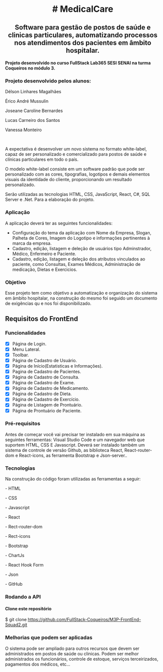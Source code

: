 
<h1 align="center"> 
	 # MedicalCare 
</h1>

<h2 align="center">Software para gestão de postos de saúde e clinicas particulares, automatizando processos nos atendimentos dos pacientes em âmbito hospitalar.</h2>


<h4>Projeto desenvolvido no curso FullStack Lab365 SESI SENAI na turma Coqueiros no módulo 3.</h4>
<h3>Projeto desenvolvido pelos alunos:</h3>
<p>Délson Linhares Magalhães</p>
<p>Érico André Mussulin</p>
<p>Joseane Caroline Bernardes</p>
<p>Lucas Carneiro dos Santos</p>
<p>Vanessa Monteiro</p>
<p> </p>
<p>A expectativa é desenvolver um novo sistema no formato white-label, capaz de ser personalizado e comercializado para postos de saúde e clínicas particulares em todo o
país.</p>
<p>O modelo white-label consiste em um software padrão que pode ser personalizado com as cores, tipografias, logotipos e demais elementos visuais da identidade do cliente,
proporcionando um resultado personalizado.</p>
<p>Serão utilizadas as tecnologias HTML, CSS, JavaScript, React, C#, SQL Server e .Net. Para a elaboração do projeto.</p>

### Aplicação
A aplicação deverá ter as seguintes funcionalidades:
  -  Configuração do tema da aplicação com Nome da Empresa, Slogan, Palheta de Cores, Imagem do Logotipo e informações pertinentes à marca da empresa.
  -  Cadastro, edição, listagem e deleção de usuários tipo Adminstrador, Médico, Enfermeiro e Paciente.
  -  Cadastro, edição, listagem e deleção dos atributos vinculados ao paciente, como Consultas, Exames Médicos, Administração de medicação, Dietas e Exercicios.

### Objetivo

Esse projeto tem como objetivo a automatização e organização do sistema em âmbito hospitalar, na construção do mesmo foi seguido um documento de exigências qu e nos foi disponibilizado.

<h2>Requisitos do FrontEnd</h2>


### Funcionalidades

- [x] Página de Login.
- [x] Menu Lateral.
- [x] Toolbar.
- [x] Página de Cadastro de Usuário.
- [x] Página de Início(Estatisticas e Informações).
- [x] Pagina de Cadastro de Pacientes.
- [x] Página de Cadastro de Consulta.
- [x] Página de Cadastro de Exame.
- [x] Página de Cadastro de Medicamento.
- [x] Página de Cadastro de Dieta.
- [x] Página de Cadastro de Exercício.
- [x] Página de Listagem de Prontuário.
- [x] Página de Prontuário de Paciente.

### Pré-requisitos

<p>Antes de começar você vai precisar ter instalado em sua máquina as seguintes ferramentas:
Visual Studio Code e um navegador web que suportem HTML, CSS E Javascript. Deverá ser instalado também um sistema
de controle de versão Github, as biblioteca React, React-router-dom e React-icons, as ferramenta Bootstrap e 
Json-server..</p>

### Tecnologias
<p>Na construção do código foram utilizadas as ferramentas a seguir:</p>
<p>- HTML</p>
<p>- CSS</p>
<p>- Javascript</p>
<p>- React</p>
<p>- Rect-router-dom</p>
<p>- Rect-icons</p>
<p>- Bootstrap</p>
<p>- ChartJs</p>
<p>- React Hook Form</p>
<p>- Json</p>
<p>- GitHub</p>


### Rodando a API
#### Clone este repositório
$ git clone <https://github.com/FullStack-Coqueiros/M3P-FrontEnd-Squad2.git>

### Melhorias que podem ser aplicadas
<p> O sistema pode ser ampliado para outros recursos que devem ser administrados em postos de saúde ou clinicas. Podem ser melhor administrados os funcionários, controle de estoque, serviços terceirizados, pagamentos dos médicos, etc...</p>


